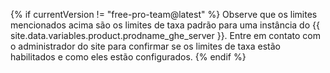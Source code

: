 {% if currentVersion != "free-pro-team@latest" %}
Observe que os limites mencionados acima são os limites de taxa padrão para uma instância do {{ site.data.variables.product.prodname_ghe_server }}. Entre em contato com o administrador do site para confirmar se os limites de taxa estão habilitados e como eles estão configurados.
{% endif %}

